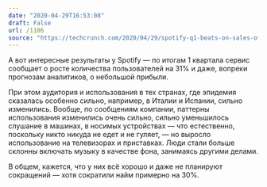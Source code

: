 ```yaml
---
date: "2020-04-29T16:53:08"
draft: False
url: /1106
source: "https://techcrunch.com/2020/04/29/spotify-q1-beats-on-sales-of-2b-with-monthly-active-users-up-31-to-286m/"
---
```


А вот интересные результаты у Spotify — по итогам 1 квартала сервис сообщает о росте количества пользователей на 31% и даже, вопреки прогнозам аналитиков, о небольшой прибыли.

При этом аудитория и использования в тех странах, где эпидемия сказалась особенно сильно, например, в Италии и Испании, сильно изменились. Вообще, по сообщениям компании, паттерны использования изменились очень сильно, сильно уменьшилось слушание в машинах, в носимых устройствах — что естественно, поскольку никто никуда не едет и не гуляет, — но выросло использование на телевизорах и приставках. Люди стали больше склонны включать музыку в качестве фона, занимаясь другими делами.

В общем, кажется, что у них всё хорошо и даже не планируют сокращений — хотя сократили найм примерно на 30%.
